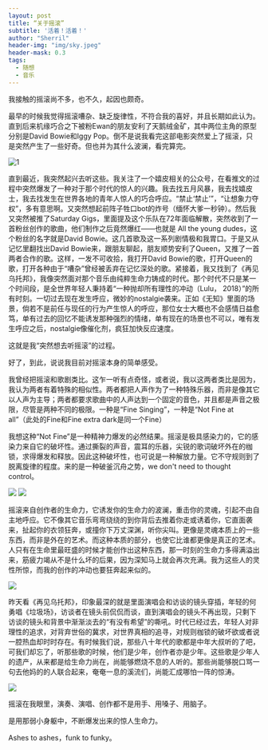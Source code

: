 ```yaml
---
layout: post
title: “关于摇滚”
subtitle: '活着！活着！'
author: "Sherril"
header-img: "img/sky.jpeg"
header-mask: 0.3
tags:
  - 随想
  - 音乐
---
```


我接触的摇滚尚不多，也不久，起因也颇奇。

最早的时候我觉得摇滚嘈杂、缺乏旋律性，不符合我的喜好，并且长期如此认为。直到后来机缘巧合之下被粉Ewan的朋友安利了天鹅绒金矿，其中两位主角的原型分别是David Bowie和Iggy Pop。倒不是说我看完这部电影突然爱上了摇滚，只是突然产生了一些好奇。但也并为其什么波澜，看完算完。

![1](https://i.loli.net/2019/09/21/tqLY9n3ICh6TAHg.jpg)

直到最近，我突然起兴去听这些。我关注了一个嬉皮相关的公众号，在看推文的过程中突然爆发了一种对于那个时代的惊人的兴趣。我去找五月风暴，我去找嬉皮士，我去找发生在世界各地的青年人惊人的巧合呼应。“禁止‘禁止’”，“让想象力夺权”，多有意思啊。又突然想起前阵子牲口bot的炸号（缅怀大爹一秒钟）。然后我又突然被推了Saturday Gigs，里面提及这个乐队在72年面临解散，突然收到了一首粉丝创作的歌曲，他们制作之后竟然爆红——也就是 All the young dudes，这个粉丝的名字就是David Bowie。这几首歌及这一系列剧情极和我胃口。于是又从记忆里翻找出David Bowie来，跟朋友聊起，朋友顺势安利了Queen，又推了一首两者合作的歌。这样，一发不可收拾，我打开David Bowie的歌，打开Queen的歌，打开各种由于“嘈杂”曾经被丢弃在记忆深处的歌。紧接着，我又找到了《再见乌托邦》，我像突然面对那个音乐由纯粹生命力铸成的时代。那个时代不只是某一个时间段，是全世界年轻人秉持着“一种抛却所有理性的冲动（Lulu， 2018）”的所有时刻。一切过去现在发生呼应，微妙的nostalgie袭来。正如《无知》里面的场景，倘若不是前任与现任的行为产生惊人的呼应，那位女士大概也不会感情日益愈笃，单有过去的回忆不能诱发那种强烈的情绪，单有现在的场景也不可以，唯有发生呼应之后，nostalgie像催化剂，疯狂加快反应速度。

这就是我“突然想去听摇滚”的过程。

好了，到此，说说我目前对摇滚本身的简单感受。

我曾经把摇滚和歌剧类比。这乍一听有点奇怪，或者说，我以这两者类比是因为，我认为两者有着特殊的相似性。两者都把人声作为了一种特殊乐器，而非是像其它以人声为主导；两者都要求歌曲中的人声达到一个固定的音色，并且都是声音之极限，尽管是两种不同的极限。一种是“Fine Singing”，一种是“Not Fine at all”（此处的Fine和Fine extra dark是同一个Fine）

我想这种“Not Fine”是一种精神力爆发的必然结果。摇滚是极具感染力的，它的感染力来自它的破坏性。通过撕裂的声音，震耳的乐器，尖锐的歌词破坏外在的枷锁，求得爆发和释放。因此这种破坏性，也可说是一种解放力量。它不守规则到了脱离旋律的程度。来的是一种破釜沉舟之势，we don't need to thought control。

![](https://i.loli.net/2019/09/21/L2QqSadPsiM6TgU.png)
![](https://i.loli.net/2019/09/21/NAhMrQn41bsKzuO.png)

摇滚来自创作者的生命力，它诱发你的生命力的波澜，重击你的灵魂，引起不由自主地呼应。它不像其它音乐弯弯绕绕的到你背后去推着你走或诱着你，它直面袭来，扯起你的衣领狂奔，或撞你下万丈深渊，听你尖叫。更像是灵魂本质上的一些东西，而非是外在的艺术。而这种本质的部分，也使它比谁都更像是真正的艺术。人只有在生命里最旺盛的时候才能创作出这种东西，那一时刻的生命力多得满溢出来，筋疲力竭从不是什么坏的后果，因为深知马上就会再次充满。我为这些人的灵性所惊，而我的创作的冲动也要狂奔起来似的。

![](https://i.loli.net/2019/09/21/VvI2FXOixGBtU4M.jpg)


昨天看《再见乌托邦》，印象最深的就是里面演唱会和访谈的镜头穿插，年轻的何勇唱《垃圾场》，访谈者在镜头前侃侃而谈，直到演唱会的镜头不再出现，只剩下访谈的镜头和背景中渐渐淡去的“有没有希望”的嘶吼。时代已经过去，年轻人对非理性的追求，对背弃世俗的冀求，对世界真相的追寻，对规则枷锁的破坏欲或者说一腔热血却时时存在。有时候我们说，那些八十年代的歌都是中年大叔听的了吧，可我们却忘了，听那些歌的时候，他们是少年，创作者亦是少年。这些歌是少年人的遗产，从来都是给生命力尚在，尚能够燃烧不息的人听的。那些尚能够脱口骂一句去他妈的的人联合起来，奄奄一息的溪流们，尚能汇成哪怕一阵的惊涛。

![](https://i.loli.net/2019/09/21/KXzMJk1lD6VdCcO.png)

摇滚在我眼里，演奏、演唱、创作都不是用手、用嗓子、用脑子。

是用那弱小身躯中，不断爆发出来的惊人生命力。

Ashes to ashes，funk to funky。
